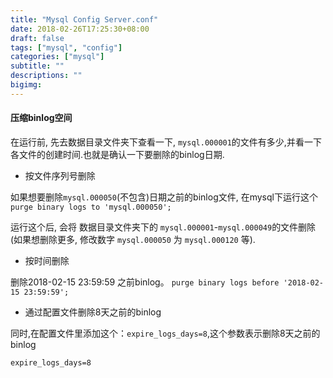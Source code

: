 ```yaml
---
title: "Mysql Config Server.conf"
date: 2018-02-26T17:25:30+08:00
draft: false
tags: ["mysql", "config"]
categories: ["mysql"]
subtitle: ""
descriptions: ""
bigimg:
---
```


#### 压缩binlog空间

在运行前, 先去数据目录文件夹下查看一下, `mysql.000001`的文件有多少,并看一下各文件的创建时间.也就是确认一下要删除的binlog日期.

- 按文件序列号删除

如果想要删除`mysql.000050`(不包含)日期之前的binlog文件,
在mysql下运行这个`purge binary logs to 'mysql.000050';`

运行这个后, 会将 数据目录文件夹下的 `mysql.000001`-`mysql.000049`的文件删除(如果想删除更多, 修改数字 `mysql.000050` 为 `mysql.000120` 等).

- 按时间删除

删除2018-02-15 23:59:59 之前binlog。
`purge binary logs before '2018-02-15 23:59:59';`

- 通过配置文件删除8天之前的binlog

同时,在配置文件里添加这个：`expire_logs_days=8`,这个参数表示删除8天之前的binlog
```
expire_logs_days=8
```

